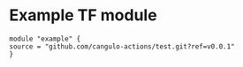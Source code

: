 # Example TF module

```hcl
module "example" {
source = "github.com/cangulo-actions/test.git?ref=v0.0.1"
}

```
